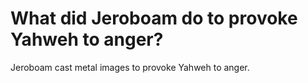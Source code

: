 # What did Jeroboam do to provoke Yahweh to anger?

Jeroboam cast metal images to provoke Yahweh to anger.
